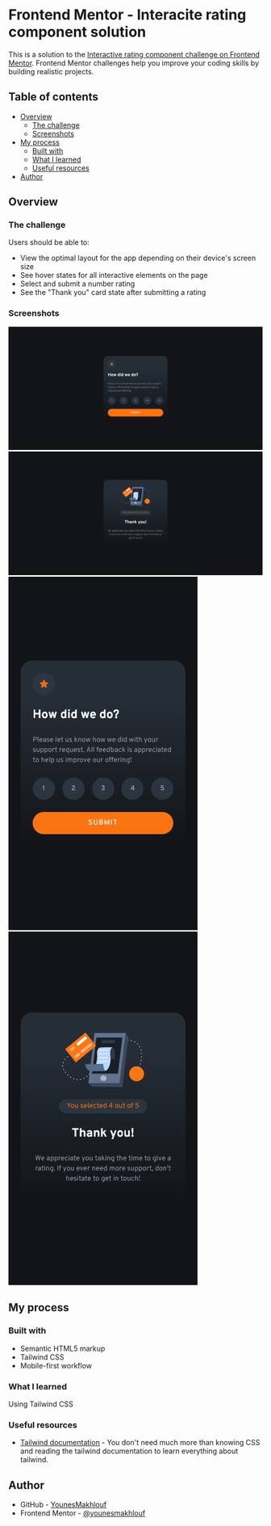 # Frontend Mentor - Interacite rating component solution

This is a solution to
the [Interactive rating component challenge on Frontend Mentor](https://www.frontendmentor.io/challenges/interactive-rating-component-koxpeBUmI).
Frontend Mentor challenges help you improve your coding skills by building realistic projects.

## Table of contents

- [Overview](#overview)
    - [The challenge](#the-challenge)
    - [Screenshots](#screenshots)
- [My process](#my-process)
    - [Built with](#built-with)
    - [What I learned](#what-i-learned)
    - [Useful resources](#useful-resources)
- [Author](#author)

## Overview

### The challenge

Users should be able to:

- View the optimal layout for the app depending on their device's screen size
- See hover states for all interactive elements on the page
- Select and submit a number rating
- See the "Thank you" card state after submitting a rating

### Screenshots

![](./assets/screenshots/screenshot.png)
![](./assets/screenshots/screenshot-thank-you.png)
![](./assets/screenshots/screenshot-mobile.png)
![](./assets/screenshots/screenshot-mobile-thank-you.png)

## My process

### Built with

- Semantic HTML5 markup
- Tailwind CSS
- Mobile-first workflow

### What I learned

Using Tailwind CSS

### Useful resources

- [Tailwind documentation](https://tailwindcss.com/docs) - You don't need much more than knowing CSS and reading the
  tailwind documentation to learn everything about tailwind.

## Author

- GitHub - [YounesMakhlouf](https://github.com/YounesMakhlouf)
- Frontend Mentor - [@younesmakhlouf](https://www.frontendmentor.io/profile/YounesMakhlouf)